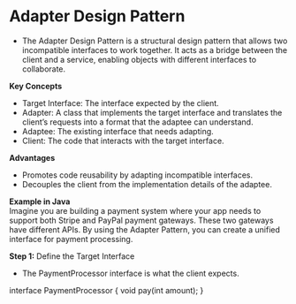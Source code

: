 # Adapter Design Pattern

- The Adapter Design Pattern is a structural design pattern that allows two incompatible interfaces to work together. It acts as a bridge between the client and a service, enabling objects with different interfaces to collaborate.

**Key Concepts**<br/>
- Target Interface: The interface expected by the client.
- Adapter: A class that implements the target interface and translates the client’s requests into a format that the adaptee can understand.
- Adaptee: The existing interface that needs adapting.
- Client: The code that interacts with the target interface.

**Advantages**<br/>
- Promotes code reusability by adapting incompatible interfaces.
- Decouples the client from the implementation details of the adaptee.

**Example in Java** <br/>
Imagine you are building a payment system where your app needs to support both Stripe and PayPal payment gateways. These two gateways have different APIs. By using the Adapter Pattern, you can create a unified interface for payment processing.

**Step 1:** Define the Target Interface
- The PaymentProcessor interface is what the client expects.

interface PaymentProcessor {
    void pay(int amount);
}

